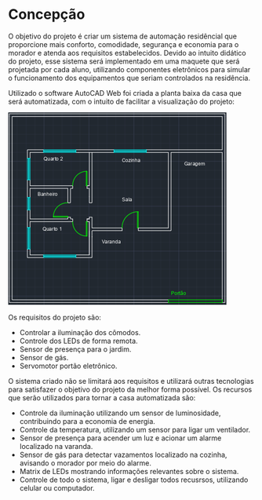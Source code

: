 # Concepção
O objetivo do projeto é criar um sistema de automação residêncial que proporcione mais conforto, comodidade, segurança e economia para o morador e atenda aos requisitos estabelecidos. Devido ao intuito didático do projeto, esse sistema será implementado em uma maquete que será projetada por cada aluno, utilizando componentes eletrônicos para simular o funcionamento dos equipamentos que seriam controlados na residência.

Utilizado o software AutoCAD Web foi criada a planta baixa da casa que será automatizada, com o intuito de facilitar a visualização do projeto:


![Planta Baixa](./Imagens/plantabaixa.PNG)



Os requisitos do projeto são:
* Controlar a iluminação dos cômodos.
* Controle dos LEDs de forma remota.
* Sensor de presença para o jardim.
* Sensor de gás.
* Servomotor portão eletrônico.

O sistema criado não se limitará aos requisitos e utilizará outras tecnologias para satisfazer o objetivo do projeto da melhor forma possível. Os recursos que serão utilizados para tornar a casa automatizada são:

* Controle da iluminação utilizando um sensor de luminosidade, contribuindo para a economia de energia.
* Controle da temperatura, utilizando um sensor para ligar um ventilador.
* Sensor de presença para acender um luz e acionar um alarme localizado na varanda.
* Sensor de gás para detectar vazamentos localizado na cozinha, avisando o morador por meio do alarme.
* Matrix de LEDs mostrando informações relevantes sobre o sistema.
* Controle de todo o sistema, ligar e desligar todos recusrsos, utilizando celular ou computador.
